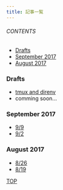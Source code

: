 ```yaml
---
title: 記事一覧
---
```

<a id="top"></a>

###### CONTENTS

- [Drafts](#drafts)
- [September 2017](#september-2017)
- [August 2017](#august-2017)

<a id="drafts"></a>
### Drafts

- [tmux and direnv](/draft/tmux-direnv.html)
- comming soon...

<a id="september-2017"></a>
### September 2017

- [9/9](/entry/2017/09/09/111638)
- [9/2](/entry/2017/09/02/170406)

<a id="august-2017"></a>
### August 2017

- [8/26](/entry/2017/08/26/104312)
- [8/19](/entry/2017/08/19/063735)

[TOP](#top)
